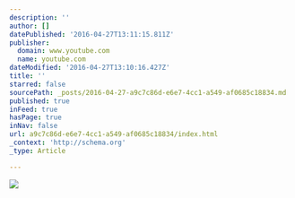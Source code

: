 ```yaml
---
description: ''
author: []
datePublished: '2016-04-27T13:11:15.811Z'
publisher:
  domain: www.youtube.com
  name: youtube.com
dateModified: '2016-04-27T13:10:16.427Z'
title: ''
starred: false
sourcePath: _posts/2016-04-27-a9c7c86d-e6e7-4cc1-a549-af0685c18834.md
published: true
inFeed: true
hasPage: true
inNav: false
url: a9c7c86d-e6e7-4cc1-a549-af0685c18834/index.html
_context: 'http://schema.org'
_type: Article

---
```

![](https://i.ytimg.com/vi_webp/zVt2J-DOK8c/default.webp)
